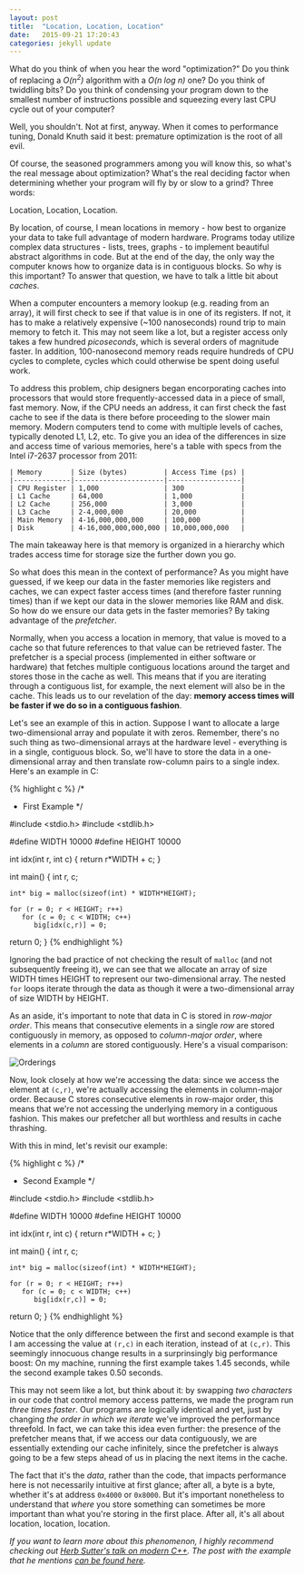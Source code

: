 ```yaml
---
layout: post
title:  "Location, Location, Location"
date:   2015-09-21 17:20:43
categories: jekyll update
---
```


What do you think of when you hear the word "optimization?" Do you think of replacing a <i>O(n<sup>2</sup>)</i> algorithm with a <i>O(n log n)</i> one? Do you think of twiddling bits? Do you think of condensing your program down to the smallest number of instructions possible and squeezing every last CPU cycle out of your computer?

Well, you shouldn't. Not at first, anyway. When it comes to performance tuning, Donald Knuth said it best: premature optimization is the root of all evil.

Of course, the seasoned programmers among you will know this, so what's the real message about optimization? What's the real deciding factor when determining whether your program will fly by or slow to a grind? Three words:

Location, Location, Location.

By location, of course, I mean locations in memory - how best to organize your data to take full advantage of modern hardware. Programs today utilize complex data structures - lists, trees, graphs - to implement beautiful abstract algorithms in code. But at the end of the day, the only way the computer knows how to organize data is in contiguous blocks. So why is this important? To answer that question, we have to talk a little bit about <i>caches</i>.

When a computer encounters a memory lookup (e.g. reading from an array), it will first check to see if that value is in one of its registers. If not, it has to make a relatively expensive (~100 nanoseconds) round trip to main memory to fetch it. This may not seem like a lot, but a register access only takes a few hundred <i>picoseconds</i>, which is several orders of magnitude faster. In addition, 100-nanosecond memory reads require hundreds of CPU cycles to complete, cycles which could otherwise be spent doing useful work.

To address this problem, chip designers began encorporating caches into processors that would store frequently-accessed data in a piece of small, fast memory. Now, if the CPU needs an address, it can first check the fast cache to see if the data is there before proceeding to the slower main memory. Modern computers tend to come with multiple levels of caches, typically denoted L1, L2, etc. To give you an idea of the differences in size and access time of various memories, here's a table with specs from the Intel i7-2637 processor from 2011:

    | Memory       | Size (bytes)         | Access Time (ps) |
    |--------------|----------------------|------------------|
    | CPU Register | 1,000                | 300              |
    | L1 Cache     | 64,000               | 1,000            |
    | L2 Cache     | 256,000              | 3,000            |
    | L3 Cache     | 2-4,000,000          | 20,000           |
    | Main Memory  | 4-16,000,000,000     | 100,000          |
    | Disk         | 4-16,000,000,000,000 | 10,000,000,000   |

The main takeaway here is that memory is organized in a hierarchy which trades access time for storage size the further down you go.

So what does this mean in the context of performance? As you might have guessed, if we keep our data in the faster memories like registers and caches, we can expect faster access times (and therefore faster running times) than if we kept our data in the slower memories like RAM and disk. So how do we ensure our data gets in the faster memories? By taking advantage of the <i>prefetcher</i>.

Normally, when you access a location in memory, that value is moved to a cache so that future references to that value can be retrieved faster. The prefetcher is a special process (implemented in either software or hardware) that fetches multiple contiguous locations around the target and stores those in the cache as well. This means that if you are iterating through a contiguous list, for example, the next element will also be in the cache. This leads us to our revelation of the day: <b>memory access times will be faster if we do so in a contiguous fashion</b>.

Let's see an example of this in action. Suppose I want to allocate a large two-dimensional array and populate it with zeros. Remember, there's no such thing as two-dimensional arrays at the hardware level - everything is in a single, contiguous block. So, we'll have to store the data in a one-dimensional array and then translate row-column pairs to a single index. Here's an example in C:

{% highlight c %}
/*
 * First Example
 */

#include <stdio.h>
#include <stdlib.h>

#define WIDTH  10000
#define HEIGHT 10000

int idx(int r, int c)
{
    return r*WIDTH + c;
}

int main()
{
    int r, c;

    int* big = malloc(sizeof(int) * WIDTH*HEIGHT);

    for (r = 0; r < HEIGHT; r++)
       for (c = 0; c < WIDTH; c++)
          big[idx(c,r)] = 0;

   return 0; 
}
{% endhighlight %}

Ignoring the bad practice of not checking the result of `malloc` (and not subsequently freeing it), we can see that we allocate an array of size WIDTH times HEIGHT to represent our two-dimensional array. The nested `for` loops iterate through the data as though it were a two-dimensional array of size WIDTH by HEIGHT.

As an aside, it's important to note that data in C is stored in <i>row-major order</i>. This means that consecutive elements in a single <i>row</i> are stored contiguously in memory, as opposed to <i>column-major order</i>, where elements in a <i>column</i> are stored contiguously. Here's a visual comparison:

![Orderings]({{site.url}}/orderings.png "Orderings")

Now, look closely at how we're accessing the data: since we access the element at `(c,r)`, we're actually accessing the elements in column-major order. Because C stores consecutive elements in row-major order, this means that we're not accessing the underlying memory in a contiguous fashion. This makes our prefetcher all but worthless and results in cache thrashing.

With this in mind, let's revisit our example:

{% highlight c %}
/*
 * Second Example
 */

#include <stdio.h>
#include <stdlib.h>

#define WIDTH  10000
#define HEIGHT 10000

int idx(int r, int c)
{
    return r*WIDTH + c;
}

int main()
{
    int r, c;

    int* big = malloc(sizeof(int) * WIDTH*HEIGHT);

    for (r = 0; r < HEIGHT; r++)
       for (c = 0; c < WIDTH; c++)
          big[idx(r,c)] = 0;

   return 0; 
}
{% endhighlight %}

Notice that the only difference between the first and second example is that I am accessing the value at `(r,c)` in each iteration, instead of at `(c,r)`. This seemingly innocuous change results in a surprinsingly big performance boost: On my machine, running the first example takes 1.45 seconds, while the second example takes 0.50 seconds.

This may not seem like a lot, but think about it: by swapping <i>two characters</i> in our code that control memory access patterns, we made the program run <i>three times faster</i>. Our programs are logically identical and yet, just by changing <i>the order in which we iterate</i> we've improved the performance threefold. In fact, we can take this idea even further: the presence of the prefetcher means that, if we access our data contiguously, we are essentially extending our cache infinitely, since the prefetcher is always going to be a few steps ahead of us in placing the next items in the cache.

The fact that it's the <i>data</i>, rather than the code, that impacts performance here is not necessarily intuitive at first glance; after all, a byte is a byte, whether it's at address `0x4000` or `0x8000`. But it's important nonetheless to understand that <i>where</i> you store something can sometimes be more important than what you're storing in the first place. After all, it's all about location, location, location.

<i>If you want to learn more about this phenomenon, I highly recommend checking out [Herb Sutter's talk on modern C++](https://channel9.msdn.com/Events/Build/2014/2-661). The post with the example that he mentions [can be found here](http://gameprogrammingpatterns.com/data-locality.html).</i>
